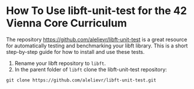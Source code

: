 # How To Use libft-unit-test for the 42 Vienna Core Curriculum

The repository https://github.com/alelievr/libft-unit-test is a great resource for automatically testing and benchmarking your libft library. This is a short step-by-step guide for how to install and use these tests.

1. Rename your libft repository to `libft`.
2. In the parent folder of `libft` clone the libft-unit-test repository:

```git clone https://github.com/alelievr/libft-unit-test.git```
